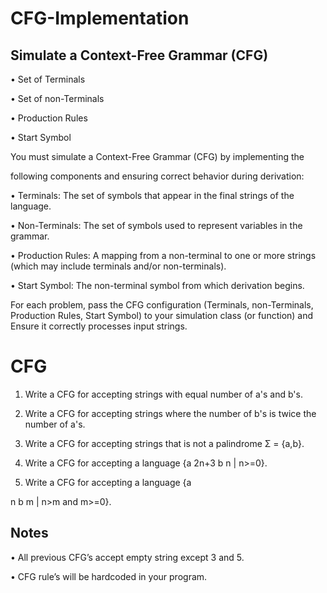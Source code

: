 # CFG-Implementation
## Simulate a Context-Free Grammar (CFG)

• Set of Terminals

• Set of non-Terminals

• Production Rules

• Start Symbol

You must simulate a Context-Free Grammar (CFG) by implementing the

following components and ensuring correct behavior during derivation:


• Terminals: The set of symbols that appear in the final strings of the language.

• Non-Terminals: The set of symbols used to represent variables in the grammar.

• Production Rules: A mapping from a non-terminal to one or more strings
(which may include terminals and/or non-terminals).

• Start Symbol: The non-terminal symbol from which derivation begins.

For each problem, pass the CFG configuration (Terminals, non-Terminals,
Production Rules, Start Symbol) to your simulation class (or function) and
Ensure it correctly processes input strings.

# CFG
1. Write a CFG for accepting strings with equal number of a's and b's.
2. Write a CFG for accepting strings where the number of b's is
twice the number of a's.
3. Write a CFG for accepting strings that is not a palindrome Σ = {a,b}.
4. Write a CFG for accepting a language {a
2n+3 b
n
| n>=0}.

5. Write a CFG for accepting a language {a

n b m | n>m and m>=0}.

## Notes
• All previous CFG’s accept empty string except 3 and 5.

• CFG rule’s will be hardcoded in your program.

